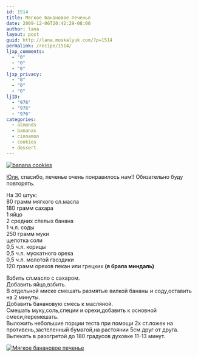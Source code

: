 ```yaml
---
id: 1514
title: Мягкое банановое печенье
date: 2009-12-06T20:42:29-08:00
author: lana
layout: post
guid: http://lana.moskalyuk.com/?p=1514
permalink: /recipe/1514/
ljxp_comments:
  - "0"
  - "0"
  - "0"
ljxp_privacy:
  - "0"
  - "0"
  - "0"
ljID:
  - "976"
  - "976"
  - "976"
categories:
  - almonds
  - bananas
  - cinnamon
  - cookies
  - dessert
---
```

<a class="flickr-image alignnone" title="banana cookies" href="http://www.flickr.com/photos/67405678@N00/4164539911/" target="_blank"><img src="http://farm3.static.flickr.com/2754/4164539911_1dfa816755.jpg" alt="banana cookies" /></a>

[Юля](http://julia-marabu.livejournal.com/45198.html?view=165518#t165518), спасибо, печенье очень понравилось нам!! Обязательно буду повторять.

На 30 штук:  
80 грамм мягкого сл.масла  
180 грамм сахара  
1 яйцо  
2 средних спелых банана  
1 ч.л. соды  
250 грамм муки  
щепотка соли  
0,5 ч.л. корицы  
0,5 ч.л. мускатного ореха  
0,5 ч.л. молотой гвоздики  
120 грамм орехов пекан или грецких **(я брала миндаль)**

Взбить сл.масло с сахаром.  
Добавить яйцо,взбить.  
В отдельной миске смешать размятые вилкой бананы и соду,оставить на 2 минуты.  
Добавить банановую смесь к масляной.  
Смешать муку,соль,специи и орехи,добавить к основной смеси,перемешать.  
Выложить небольшие порции теста при помощи 2х ст.ложек на противень,застеленный бумагой,на растоянии 5см друг от друга.  
Выпекать в разогретой до 180 градусов духовке 11-13 минут.

<a class="flickr-image alignnone" title="Мягкое банановое печенье" href="http://www.flickr.com/photos/67405678@N00/4165296342/" target="_blank"><img src="http://farm3.static.flickr.com/2550/4165296342_10bba5d13d.jpg" alt="Мягкое банановое печенье" /></a>

<div style="overflow: hidden;width: 10px;height: 3px">
  <a style="text-indent: 20px" href="http://www.spottedhere.com/grapevine/club/chill+grapevine">Nightclub Chill Grapevine</a>
</div>